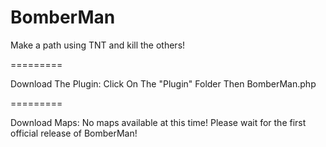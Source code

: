 BomberMan
=========

Make a path using TNT and kill the others!

=========

Download The Plugin:
Click On The "Plugin" Folder Then BomberMan.php

=========

Download Maps:
No maps available at this time! Please wait for the first official release of BomberMan!
